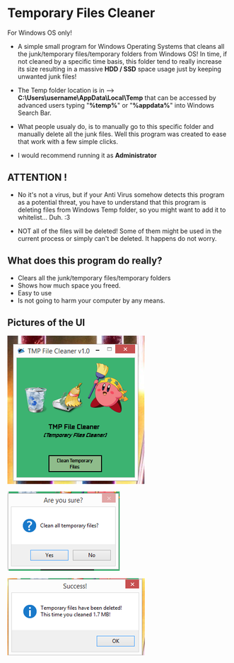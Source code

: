 # Temporary Files Cleaner
For Windows OS only!

- A simple small program for Windows Operating Systems that cleans all the junk/temporary files/temporary folders from Windows OS! In time, if not cleaned by a specific time basis, this folder tend to really increase its size resulting in a massive **HDD / SSD** space usage just by keeping unwanted junk files!

- The Temp folder location is in --> **C:\Users\username\AppData\Local\Temp** that can be accessed by advanced users typing "**%temp%**" or "**%appdata%**" into Windows Search Bar.

- What people usualy do, is to manually go to this specific folder and manually delete all the junk files. Well this program was created to ease that work with a few simple clicks.

- I would recommend running it as **Administrator**

## ATTENTION !
- No it's not a virus, but if your Anti Virus somehow detects this program as a potential threat, you have to understand that this program is deleting files from Windows Temp folder, so you might want to add it to whitelist... Duh. :3

- NOT all of the files will be deleted! Some of them might be used in the current process or simply can't be deleted. It happens do not worry.

## What does this program do really?
- Clears all the junk/temporary files/temporary folders
- Shows how much space you freed.
- Easy to use
- Is not going to harm your computer by any means.


## Pictures of the UI

![Screenshot](pic1.PNG)

![Screenshot](pic2.PNG)

![Screenshot](pic3.PNG)





